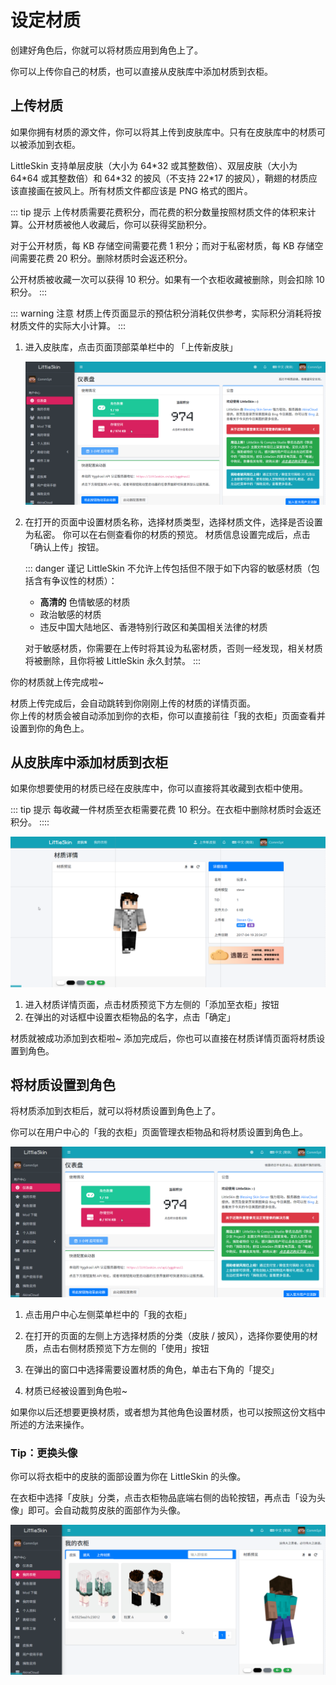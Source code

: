 # 设定材质

创建好角色后，你就可以将材质应用到角色上了。

你可以上传你自己的材质，也可以直接从皮肤库中添加材质到衣柜。

## 上传材质

如果你拥有材质的源文件，你可以将其上传到皮肤库中。只有在皮肤库中的材质可以被添加到衣柜。

LittleSkin 支持单层皮肤（大小为 64\*32 或其整数倍）、双层皮肤（大小为 64\*64 或其整数倍）和 64\*32 的披风（不支持 22\*17 的披风），鞘翅的材质应该直接画在披风上。所有材质文件都应该是 PNG 格式的图片。

::: tip 提示
上传材质需要花费积分，而花费的积分数量按照材质文件的体积来计算。公开材质被他人收藏后，你可以获得奖励积分。

对于公开材质，每 KB 存储空间需要花费 1 积分；而对于私密材质，每 KB 存储空间需要花费 20 积分。删除材质时会返还积分。

公开材质被收藏一次可以获得 10 积分。如果有一个衣柜收藏被删除，则会扣除 10 积分。
:::

::: warning 注意
材质上传页面显示的预估积分消耗仅供参考，实际积分消耗将按材质文件的实际大小计算。
:::

1. 进入皮肤库，点击页面顶部菜单栏中的 「上传新皮肤」

    ![open-page](./assets/textures/1-open-page.webp)

2. 在打开的页面中设置材质名称，选择材质类型，选择材质文件，选择是否设置为私密。
    你可以在右侧查看你的材质的预览。
    材质信息设置完成后，点击「确认上传」按钮。

    ::: danger 谨记
    LittleSkin 不允许上传包括但不限于如下内容的敏感材质（包括含有争议性的材质）：

    - **高清的** 色情敏感的材质
    - 政治敏感的材质
    - 违反中国大陆地区、香港特别行政区和美国相关法律的材质

    对于敏感材质，你需要在上传时将其设为私密材质，否则一经发现，相关材质将被删除，且你将被 LittleSkin 永久封禁。
    :::

你的材质就上传完成啦~

材质上传完成后，会自动跳转到你刚刚上传的材质的详情页面。  
你上传的材质会被自动添加到你的衣柜，你可以直接前往「我的衣柜」页面查看并设置到你的角色上。

## 从皮肤库中添加材质到衣柜

如果你想要使用的材质已经在皮肤库中，你可以直接将其收藏到衣柜中使用。

::: tip 提示
每收藏一件材质至衣柜需要花费 10 积分。在衣柜中删除材质时会返还积分。
::::

![add-to-closet](./assets/textures/2-add-to-closet.webp)

1. 进入材质详情页面，点击材质预览下方左侧的「添加至衣柜」按钮
2. 在弹出的对话框中设置衣柜物品的名字，点击「确定」

材质就被成功添加到衣柜啦~
添加完成后，你也可以直接在材质详情页面将材质设置到角色。

## 将材质设置到角色

将材质添加到衣柜后，就可以将材质设置到角色上了。

你可以在用户中心的「我的衣柜」页面管理衣柜物品和将材质设置到角色上。

![set-to-player](./assets/textures/3-set-to-player.webp)

1. 点击用户中心左侧菜单栏中的「我的衣柜」

2. 在打开的页面的左侧上方选择材质的分类（皮肤 / 披风），选择你要使用的材质，点击右侧材质预览下方左侧的「使用」按钮

3. 在弹出的窗口中选择需要设置材质的角色，单击右下角的「提交」

4. 材质已经被设置到角色啦~

如果你以后还想要更换材质，或者想为其他角色设置材质，也可以按照这份文档中所述的方法来操作。

### Tip：更换头像

你可以将衣柜中的皮肤的面部设置为你在 LittleSkin 的头像。

在衣柜中选择「皮肤」分类，点击衣柜物品底端右侧的齿轮按钮，再点击「设为头像」即可。会自动裁剪皮肤的面部作为头像。

![set-avatar](./assets/textures/4-set-avatar.webp)

